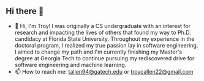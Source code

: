 ## Hi there 👋
- 🔭 Hi, I'm Troy! I was originally a CS undergraduate with an interest for research and impacting the lives of others that found my way to Ph.D. candidacy at Florida State University. Throughout my experience in the doctoral program, I realized my true passion lay in software engineering. I aimed to change my path and I'm currently finishing my Master's degree at Georgia Tech to continue pursuing my rediscovered drive for software engineering and machine learning.
- 📫 How to reach me: tallen94@gatech.edu or troycallen22@gmail.com

